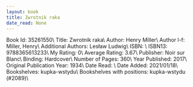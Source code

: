 ```yaml
---
layout: book
title: Zwrotnik raka
date_read: None
---
```


Book Id: 35261550\ 
Title: Zwrotnik raka\ 
Author: Henry Miller\ 
Author l-f: Miller, Henry\ 
Additional Authors: Lesław Ludwig\ 
ISBN: \ 
ISBN13: 9788365613233\ 
My Rating: 0\ 
Average Rating: 3.67\ 
Publisher: Noir sur Blanc\ 
Binding: Hardcover\ 
Number of Pages: 360\ 
Year Published: 2017\ 
Original Publication Year: 1934\ 
Date Read: \ 
Date Added: 2021/01/18\ 
Bookshelves: kupka-wstydu\ 
Bookshelves with positions: kupka-wstydu (#2089)\ 

